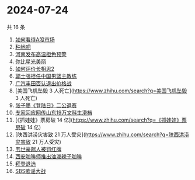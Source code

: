 # 2024-07-24

共 16 条

<!-- BEGIN ZHIHUSEARCH -->
<!-- 最后更新时间 Wed Jul 24 2024 17:12:12 GMT+0800 (China Standard Time) -->
1. [如何看待A股市场](https://www.zhihu.com/search?q=如何看待A股市场)
1. [种地吧](https://www.zhihu.com/search?q=种地吧)
1. [河南发布高温橙色预警](https://www.zhihu.com/search?q=河南发布高温橙色预警)
1. [你比星光美丽](https://www.zhihu.com/search?q=你比星光美丽)
1. [如何评价长相思2](https://www.zhihu.com/search?q=如何评价长相思2)
1. [郭士强担任中国男篮主教练](https://www.zhihu.com/search?q=郭士强担任中国男篮主教练)
1. [广汽丰田否认退出价格战](https://www.zhihu.com/search?q=广汽丰田否认退出价格战)
1. [美国飞机坠毁 3 人死亡](https://www.zhihu.com/search?q=美国飞机坠毁 3 人死亡)
1. [张子墨《登陆日》二公退赛](https://www.zhihu.com/search?q=张子墨《登陆日》二公退赛)
1. [专家回应网传山东19万文科生滑档](https://www.zhihu.com/search?q=专家回应网传山东19万文科生滑档)
1. [《抓娃娃》票房破 14 亿](https://www.zhihu.com/search?q=《抓娃娃》票房破 14 亿)
1. [陕西洪涝灾害致 21 万人受灾](https://www.zhihu.com/search?q=陕西洪涝灾害致 21 万人受灾)
1. [韦世豪踹人被罚红牌](https://www.zhihu.com/search?q=韦世豪踹人被罚红牌)
1. [西安咖啡师推出油泼辣子咖啡](https://www.zhihu.com/search?q=西安咖啡师推出油泼辣子咖啡)
1. [拜登退选](https://www.zhihu.com/search?q=拜登退选)
1. [SBS歌谣大战](https://www.zhihu.com/search?q=SBS歌谣大战)
<!-- END ZHIHUSEARCH -->
